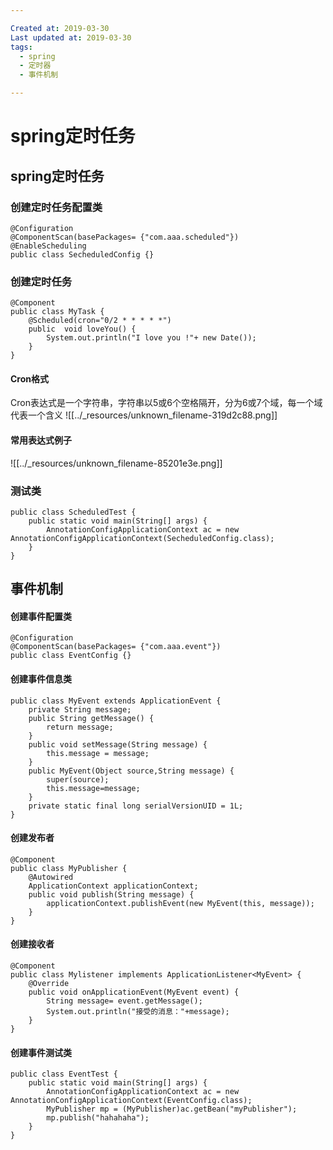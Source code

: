 ```yaml
---

Created at: 2019-03-30
Last updated at: 2019-03-30
tags: 
  - spring
  - 定时器
  - 事件机制

---
```


# spring定时任务


## spring定时任务

### 创建定时任务配置类

    @Configuration
    @ComponentScan(basePackages= {"com.aaa.scheduled"})
    @EnableScheduling
    public class SecheduledConfig {}


### 创建定时任务

    @Component
    public class MyTask {
        @Scheduled(cron="0/2 * * * * *")
        public  void loveYou() {
            System.out.println("I love you !"+ new Date());
        }
    }


#### Cron格式

Cron表达式是一个字符串，字符串以5或6个空格隔开，分为6或7个域，每一个域代表一个含义
![[../_resources/unknown_filename-319d2c88.png]]

#### 常用表达式例子

![[../_resources/unknown_filename-85201e3e.png]]

### 测试类

    public class ScheduledTest {
        public static void main(String[] args) {
            AnnotationConfigApplicationContext ac = new AnnotationConfigApplicationContext(SecheduledConfig.class);
        }
    }


## 事件机制

#### 创建事件配置类

    @Configuration
    @ComponentScan(basePackages= {"com.aaa.event"})
    public class EventConfig {}


#### 创建事件信息类

    public class MyEvent extends ApplicationEvent {
        private String message; 
        public String getMessage() {
            return message;
        }
        public void setMessage(String message) {
            this.message = message;
        }
        public MyEvent(Object source,String message) {
            super(source);
            this.message=message;
        }
        private static final long serialVersionUID = 1L;
    }


#### 创建发布者

    @Component
    public class MyPublisher {
        @Autowired
        ApplicationContext applicationContext;
        public void publish(String message) {
            applicationContext.publishEvent(new MyEvent(this, message));
        }
    }


#### 创建接收者

    @Component
    public class Mylistener implements ApplicationListener<MyEvent> {
        @Override
        public void onApplicationEvent(MyEvent event) {
            String message= event.getMessage();
            System.out.println("接受的消息："+message);  
        }
    }


#### 创建事件测试类

    public class EventTest {
        public static void main(String[] args) {
            AnnotationConfigApplicationContext ac = new AnnotationConfigApplicationContext(EventConfig.class);
            MyPublisher mp = (MyPublisher)ac.getBean("myPublisher");
            mp.publish("hahahaha");
        }
    }

